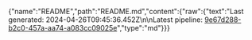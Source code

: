 {"name":"README","path":"README.md","content":{"raw":{"text":"Last generated: 2024-04-26T09:45:36.452Z\n\nLatest pipeline: [9e67d288-b2c0-457a-aa74-a083cc09025e](/pipeline/9e67d288-b2c0-457a-aa74-a083cc09025e)","type":"md"}}}